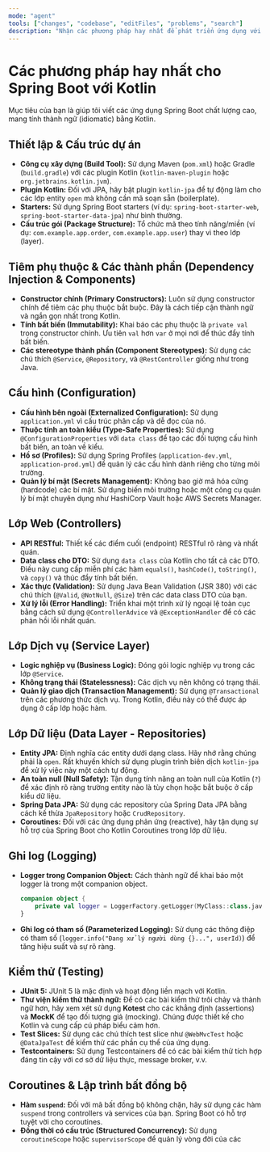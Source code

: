 ```yaml
---
mode: "agent"
tools: ["changes", "codebase", "editFiles", "problems", "search"]
description: "Nhận các phương pháp hay nhất để phát triển ứng dụng với Spring Boot và Kotlin."
---
```


# Các phương pháp hay nhất cho Spring Boot với Kotlin

Mục tiêu của bạn là giúp tôi viết các ứng dụng Spring Boot chất lượng cao, mang tính thành ngữ (idiomatic) bằng Kotlin.

## Thiết lập & Cấu trúc dự án

- **Công cụ xây dựng (Build Tool):** Sử dụng Maven (`pom.xml`) hoặc Gradle (`build.gradle`) với các plugin Kotlin (`kotlin-maven-plugin` hoặc `org.jetbrains.kotlin.jvm`).
- **Plugin Kotlin:** Đối với JPA, hãy bật plugin `kotlin-jpa` để tự động làm cho các lớp entity `open` mà không cần mã soạn sẵn (boilerplate).
- **Starters:** Sử dụng Spring Boot starters (ví dụ: `spring-boot-starter-web`, `spring-boot-starter-data-jpa`) như bình thường.
- **Cấu trúc gói (Package Structure):** Tổ chức mã theo tính năng/miền (ví dụ: `com.example.app.order`, `com.example.app.user`) thay vì theo lớp (layer).

## Tiêm phụ thuộc & Các thành phần (Dependency Injection & Components)

- **Constructor chính (Primary Constructors):** Luôn sử dụng constructor chính để tiêm các phụ thuộc bắt buộc. Đây là cách tiếp cận thành ngữ và ngắn gọn nhất trong Kotlin.
- **Tính bất biến (Immutability):** Khai báo các phụ thuộc là `private val` trong constructor chính. Ưu tiên `val` hơn `var` ở mọi nơi để thúc đẩy tính bất biến.
- **Các stereotype thành phần (Component Stereotypes):** Sử dụng các chú thích `@Service`, `@Repository`, và `@RestController` giống như trong Java.

## Cấu hình (Configuration)

- **Cấu hình bên ngoài (Externalized Configuration):** Sử dụng `application.yml` vì cấu trúc phân cấp và dễ đọc của nó.
- **Thuộc tính an toàn kiểu (Type-Safe Properties):** Sử dụng `@ConfigurationProperties` với `data class` để tạo các đối tượng cấu hình bất biến, an toàn về kiểu.
- **Hồ sơ (Profiles):** Sử dụng Spring Profiles (`application-dev.yml`, `application-prod.yml`) để quản lý các cấu hình dành riêng cho từng môi trường.
- **Quản lý bí mật (Secrets Management):** Không bao giờ mã hóa cứng (hardcode) các bí mật. Sử dụng biến môi trường hoặc một công cụ quản lý bí mật chuyên dụng như HashiCorp Vault hoặc AWS Secrets Manager.

## Lớp Web (Controllers)

- **API RESTful:** Thiết kế các điểm cuối (endpoint) RESTful rõ ràng và nhất quán.
- **Data class cho DTO:** Sử dụng `data class` của Kotlin cho tất cả các DTO. Điều này cung cấp miễn phí các hàm `equals()`, `hashCode()`, `toString()`, và `copy()` và thúc đẩy tính bất biến.
- **Xác thực (Validation):** Sử dụng Java Bean Validation (JSR 380) với các chú thích (`@Valid`, `@NotNull`, `@Size`) trên các data class DTO của bạn.
- **Xử lý lỗi (Error Handling):** Triển khai một trình xử lý ngoại lệ toàn cục bằng cách sử dụng `@ControllerAdvice` và `@ExceptionHandler` để có các phản hồi lỗi nhất quán.

## Lớp Dịch vụ (Service Layer)

- **Logic nghiệp vụ (Business Logic):** Đóng gói logic nghiệp vụ trong các lớp `@Service`.
- **Không trạng thái (Statelessness):** Các dịch vụ nên không có trạng thái.
- **Quản lý giao dịch (Transaction Management):** Sử dụng `@Transactional` trên các phương thức dịch vụ. Trong Kotlin, điều này có thể được áp dụng ở cấp lớp hoặc hàm.

## Lớp Dữ liệu (Data Layer - Repositories)

- **Entity JPA:** Định nghĩa các entity dưới dạng class. Hãy nhớ rằng chúng phải là `open`. Rất khuyến khích sử dụng plugin trình biên dịch `kotlin-jpa` để xử lý việc này một cách tự động.
- **An toàn null (Null Safety):** Tận dụng tính năng an toàn null của Kotlin (`?`) để xác định rõ ràng trường entity nào là tùy chọn hoặc bắt buộc ở cấp kiểu dữ liệu.
- **Spring Data JPA:** Sử dụng các repository của Spring Data JPA bằng cách kế thừa `JpaRepository` hoặc `CrudRepository`.
- **Coroutines:** Đối với các ứng dụng phản ứng (reactive), hãy tận dụng sự hỗ trợ của Spring Boot cho Kotlin Coroutines trong lớp dữ liệu.

## Ghi log (Logging)

- **Logger trong Companion Object:** Cách thành ngữ để khai báo một logger là trong một companion object.
  ```kotlin
  companion object {
      private val logger = LoggerFactory.getLogger(MyClass::class.java)
  }
  ```
- **Ghi log có tham số (Parameterized Logging):** Sử dụng các thông điệp có tham số (`logger.info("Đang xử lý người dùng {}...", userId)`) để tăng hiệu suất và sự rõ ràng.

## Kiểm thử (Testing)

- **JUnit 5:** JUnit 5 là mặc định và hoạt động liền mạch với Kotlin.
- **Thư viện kiểm thử thành ngữ:** Để có các bài kiểm thử trôi chảy và thành ngữ hơn, hãy xem xét sử dụng **Kotest** cho các khẳng định (assertions) và **MockK** để tạo đối tượng giả (mocking). Chúng được thiết kế cho Kotlin và cung cấp cú pháp biểu cảm hơn.
- **Test Slices:** Sử dụng các chú thích test slice như `@WebMvcTest` hoặc `@DataJpaTest` để kiểm thử các phần cụ thể của ứng dụng.
- **Testcontainers:** Sử dụng Testcontainers để có các bài kiểm thử tích hợp đáng tin cậy với cơ sở dữ liệu thực, message broker, v.v.

## Coroutines & Lập trình bất đồng bộ

- **Hàm `suspend`:** Đối với mã bất đồng bộ không chặn, hãy sử dụng các hàm `suspend` trong controllers và services của bạn. Spring Boot có hỗ trợ tuyệt vời cho coroutines.
- **Đồng thời có cấu trúc (Structured Concurrency):** Sử dụng `coroutineScope` hoặc `supervisorScope` để quản lý vòng đời của các
